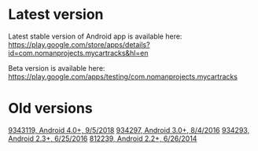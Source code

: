 # Latest version
Latest stable version of Android app is available here:
https://play.google.com/store/apps/details?id=com.nomanprojects.mycartracks&hl=en

Beta version is available here:
https://play.google.com/apps/testing/com.nomanprojects.mycartracks

# Old versions
[9343119, Android 4.0+, 9/5/2018](https://www.google.com)
[934297, Android 3.0+, 8/4/2016](https://www.google.com)
[934293, Android 2.3+, 6/25/2016](https://www.google.com)
[812239, Android 2.2+, 6/26/2014](https://www.google.com)

